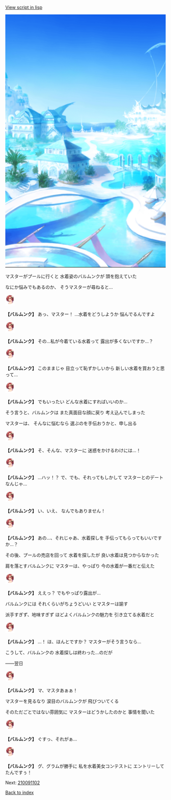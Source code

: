 [View script in lisp](../scripts/210091101.txt)

![sea_resort_day.png](../images/backgrounds/sea_resort_day.png)

マスターがプールに行くと
水着姿のバルムンクが
頭を抱えていた

なにか悩みでもあるのか、
そうマスターが尋ねると…

<img src="../images/units/2100911.png" alt="2100911.png" height="34"/>

**【バルムンク】**
あっ、マスター！
…水着をどうしようか
悩んでるんですよ

<img src="../images/units/2100911.png" alt="2100911.png" height="34"/>

**【バルムンク】**
その…私が今着ている水着って
露出が多くないですか…？

<img src="../images/units/2100911.png" alt="2100911.png" height="34"/>

**【バルムンク】**
このままじゃ
目立って恥ずかしいから
新しい水着を買おうと思って…

<img src="../images/units/2100911.png" alt="2100911.png" height="34"/>

**【バルムンク】**
でもいったい
どんな水着にすればいいのか…

そう言うと、バルムンクは
また真面目な顔に戻り
考え込んでしまった

マスターは、
そんなに悩むなら
選ぶのを手伝おうかと、申し出る

<img src="../images/units/2100911.png" alt="2100911.png" height="34"/>

**【バルムンク】**
そ、そんな、マスターに
迷惑をかけるわけには…！

<img src="../images/units/2100911.png" alt="2100911.png" height="34"/>

**【バルムンク】**
…ハッ！？
で、でも、それってもしかして
マスターとのデートなんじゃ…

<img src="../images/units/2100911.png" alt="2100911.png" height="34"/>

**【バルムンク】**
い、いえ、
なんでもありません！

<img src="../images/units/2100911.png" alt="2100911.png" height="34"/>

**【バルムンク】**
あの…、それじゃあ、水着探しを
手伝ってもらってもいいですか…？

その後、プールの売店を回って
水着を探したが
良い水着は見つからなかった

肩を落とすバルムンクに
マスターは、やっぱり
今の水着が一番だと伝えた

<img src="../images/units/2100911.png" alt="2100911.png" height="34"/>

**【バルムンク】**
ええっ？
でもやっぱり露出が…

バルムンクには
それくらいがちょうどいい
とマスターは諭す

派手すぎず、地味すぎず
ほどよくバルムンクの魅力を
引き立てる水着だと

<img src="../images/units/2100911.png" alt="2100911.png" height="34"/>

**【バルムンク】**
…！
ほ、ほんとですか？
マスターがそう言うなら…

こうして、バルムンクの
水着探しは終わった…のだが

――翌日

<img src="../images/units/2100911.png" alt="2100911.png" height="34"/>

**【バルムンク】**
マ、マスタあぁぁ！

マスターを見るなり
涙目のバルムンクが
飛びついてくる

そのただごとではない雰囲気に
マスターはどうかしたのかと
事情を聞いた

<img src="../images/units/2100911.png" alt="2100911.png" height="34"/>

**【バルムンク】**
ぐすっ、それがぁ…

<img src="../images/units/2100911.png" alt="2100911.png" height="34"/>

**【バルムンク】**
グ、グラムが勝手に
私を水着美女コンテストに
エントリーしてたんですぅ！

Next: [210091102](210091102.md)

[Back to index](index.md)
